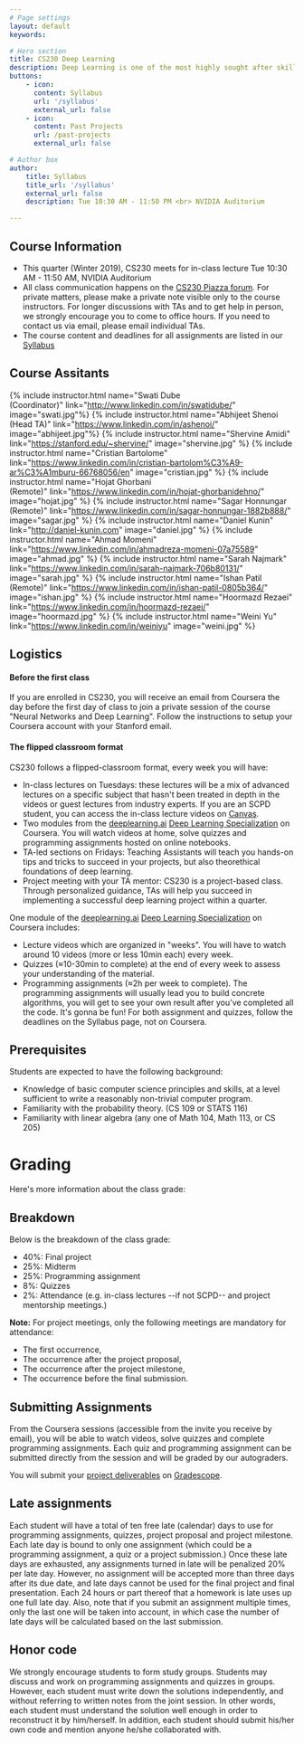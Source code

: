 ```yaml
---
# Page settings
layout: default
keywords:

# Hero section
title: CS230 Deep Learning
description: Deep Learning is one of the most highly sought after skills in AI. In this course, you will learn the foundations of Deep Learning, understand how to build neural networks, and learn how to lead successful machine learning projects. You will learn about Convolutional networks, RNNs, LSTM, Adam, Dropout, BatchNorm, Xavier/He initialization, and more.
buttons:
    - icon: 
      content: Syllabus
      url: '/syllabus'
      external_url: false
    - icon: 
      content: Past Projects
      url: /past-projects
      external_url: false

# Author box
author:
    title: Syllabus
    title_url: '/syllabus'
    external_url: false
    description: Tue 10:30 AM - 11:50 PM <br> NVIDIA Auditorium

---
```


## Course Information

- This quarter (Winter 2019), CS230 meets for in-class lecture Tue 10:30 AM - 11:50 AM, NVIDIA Auditorium
- All class communication happens on the [CS230 Piazza forum](https://piazza.com/class/jqlmsmrpyak1oz). For private matters, please make a private note visible only to the course instructors. For longer discussions with TAs and to get help in person, we strongly encourage you to come to office hours. If you need to contact us via email, please email individual TAs.
- The course content and deadlines for all assignments are listed in our [Syllabus](/syllabus)


## Course Assitants

{% include instructor.html name="Swati Dube<br>(Coordinator)" link="http://www.linkedin.com/in/swatidube/" image="swati.jpg"%}
{% include instructor.html name="Abhijeet Shenoi<br>(Head TA)" link="https://www.linkedin.com/in/ashenoi/" image="abhijeet.jpg"%}
{% include instructor.html name="Shervine Amidi" link="https://stanford.edu/~shervine/" image="shervine.jpg" %}
{% include instructor.html name="Cristian Bartolome" link="https://www.linkedin.com/in/cristian-bartolom%C3%A9-ar%C3%A1mburu-66768056/en" image="cristian.jpg" %}
{% include instructor.html name="Hojat Ghorbani<br>(Remote)" link="https://www.linkedin.com/in/hojat-ghorbanidehno/" image="hojat.jpg" %}
{% include instructor.html name="Sagar Honnungar<br>(Remote)" link="https://www.linkedin.com/in/sagar-honnungar-1882b888/" image="sagar.jpg" %}
{% include instructor.html name="Daniel Kunin" link="http://daniel-kunin.com" image="daniel.jpg" %}
{% include instructor.html name="Ahmad Momeni" link="https://www.linkedin.com/in/ahmadreza-momeni-07a75589" image="ahmad.jpg" %}
{% include instructor.html name="Sarah Najmark" link="https://www.linkedin.com/in/sarah-najmark-706b80131/" image="sarah.jpg" %}
{% include instructor.html name="Ishan Patil<br>(Remote)" link="https://www.linkedin.com/in/ishan-patil-0805b364/" image="ishan.jpg" %}
{% include instructor.html name="Hoormazd Rezaei" link="https://www.linkedin.com/in/hoormazd-rezaei/" image="hoormazd.jpg" %}
{% include instructor.html name="Weini Yu" link="https://www.linkedin.com/in/weiniyu" image="weini.jpg" %}

## Logistics

#### Before the first class

If you are enrolled in CS230, you will receive an email from Coursera the day before the first day of class to join a private session of the course "Neural Networks and Deep Learning". Follow the instructions to setup your Coursera account with your Stanford email.

#### The flipped classroom format

CS230 follows a flipped-classroom format, every week you will have:
* In-class lectures on Tuesdays: these lectures will be a mix of advanced lectures on a specific subject that hasn't been treated in depth in the videos or guest lectures from industry experts. If you are an SCPD student, you can access the in-class lecture videos on [Canvas](https://canvas.stanford.edu/).
* Two modules from the [deeplearning.ai](https://www.deeplearning.ai/) [Deep Learning Specialization](https://www.deeplearning.ai/deep-learning-specialization/) on Coursera. You will watch videos at home, solve quizzes and programming assignments hosted on online notebooks. 
* TA-led sections on Fridays: Teaching Assistants will teach you hands-on tips and tricks to succeed in your projects, but also theorethical foundations of deep learning.
* Project meeting with your TA mentor: CS230 is a project-based class. Through personalized guidance, TAs will help you succeed in implementing a successful deep learning project within a quarter.


One module of the [deeplearning.ai](https://www.deeplearning.ai/) [Deep Learning Specialization](https://www.deeplearning.ai/deep-learning-specialization/) on Coursera includes:

 * Lecture videos which are organized in "weeks". You will have to watch around 10 videos (more or less 10min each) every week.
 * Quizzes (≈10-30min to complete) at the end of every week to assess your understanding of the material.
 * Programming assignments (≈2h per week to complete). The programming assignments will usually lead you to build concrete algorithms, you will get to see your own result after you've completed all the code. It's gonna be fun! For both assignment and quizzes, follow the deadlines on the Syllabus page, not on Coursera.

## Prerequisites
Students are expected to have the following background:
 * Knowledge of basic computer science principles and skills, at a level sufficient to write a reasonably non-trivial computer program.
 * Familiarity with the probability theory. (CS 109 or STATS 116)
 * Familiarity with linear algebra (any one of Math 104, Math 113, or CS 205)

# Grading

Here's more information about the class grade:

## Breakdown
Below is the breakdown of the class grade:
 * 40%: Final project
 * 25%: Midterm
 * 25%: Programming assignment
 * 8%: Quizzes
 * 2%: Attendance (e.g. in-class lectures --if not SCPD-- and project mentorship meetings.)

**Note:** For project meetings, only the following meetings are mandatory for attendance:
 * The first occurrence,
 * The occurrence after the project proposal,
 * The occurrence after the project milestone,
 * The occurrence before the final submission.

## Submitting Assignments
From the Coursera sessions (accessible from the invite you receive by email), you will be able to watch videos, solve quizzes and complete programming assignments. Each quiz and programming assignment can be submitted directly from the session and will be graded by our autograders.

You will submit your [project deliverables](/project/#project-deliverables) on [Gradescope]().

## Late assignments
Each student will have a total of ten free late (calendar) days to use for programming assignments, quizzes, project proposal and project milestone. Each late day is bound to only one assignment (which could be a programming assignment, a quiz or a project submission.) Once these late days are exhausted, any assignments turned in late will be penalized 20% per late day. However, no assignment will be accepted more than three days after its due date, and late days cannot be used for the final project and final presentation. Each 24 hours or part thereof that a homework is late uses up one full late day. Also, note that if you submit an assignment multiple times, only the last one will be taken into account, in which case the number of late days will be calculated based on the last submission.

## Honor code
We strongly encourage students to form study groups. Students may discuss and work on programming assignments and quizzes in groups. However, each student must write down the solutions independently, and without referring to written notes from the joint session. In other words, each student must understand the solution well enough in order to reconstruct it by him/herself. In addition, each student should submit his/her own code and mention anyone he/she collaborated with.
